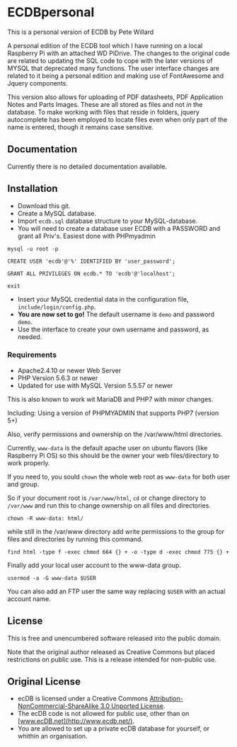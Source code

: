 # ECDBpersonal

This is a personal version of ECDB by Pete Willard

A personal edition of the ECDB tool which I have running on a local Raspberry Pi with an attached  WD PiDrive.  The changes to the original code are related to updating the SQL code to cope with the later versions of MYSQL that deprecated many functions.  The user interface changes are related to it being a personal edition and making use of FontAwesome and Jquery components.

This version also allows for uploading of PDF datasheets, PDF Application Notes and Parts Images.  These are all stored as files and not *in* the database.  To make working with files that reside in folders, jquery autocomplete has been employed to locate files even when only part of the name is entered, though it remains case sensitive.

## Documentation

Currently there is no detailed documentation available. 

## Installation

- Download this git.
- Create a MySQL database.
- Import `ecdb.sql` database structure to your MySQL-database.
- You will need to create a database user ECDB with a PASSWORD and grant all Priv's.  Easiest done with PHPmyadmin

`mysql -u root -p`

`CREATE USER 'ecdb'@'%' IDENTIFIED BY 'user_password';`

`GRANT ALL PRIVILEGES ON ecdb.* TO 'ecdb'@'localhost';`

`exit`


- Insert your MySQL credential data in the configuration file, `include/login/config.php`.
- **You are now set to go!** The default username is `demo` and password `demo`.
- Use the interface to create your own username and password, as needed.

### Requirements

- Apache2.4.10 or newer Web Server
- PHP Version 5.6.3 or newer
- Updated for use with MySQL Version 5.5.57 or newer


This is also known to work wit MariaDB and PHP7 with minor changes.

Including:  Using a version of PHPMYADMIN that supports PHP7  (version 5+)

Also, verify permissions and ownership on the /var/www/html directories.

Currently, `www-data` is the default apache user on ubuntu flavors (like Raspberry Pi OS)  so this should be the owner your web files/directory to work properly.

If you need to, you sould `chown` the whole web root as `www-data` for both user and group.

So if your document root is `/var/www/html`, `cd` or change directory to `/var/www` and run this to change ownership on all files and directories.

`chown -R www-data: html/`

while still in the /var/www directory add write permissions to the group for files and directories by running this command.

`find html -type f -exec chmod 664 {} + -o -type d -exec chmod 775 {} +`

Finally add your local user account to the www-data group.  

`usermod -a -G www-data $USER`

You can also add an FTP user the same way replacing `$USER` with an actual account name.


## License

This is free and unencumbered software released into the public domain.  

Note that the original author released as Creative Commons but placed restrictions on public use. This is a release intended for non-public use.



## Original License

- ecDB is licensed under a Creative Commons [Attribution-NonCommercial-ShareAlike 3.0 Unported License](http://creativecommons.org/licenses/by-nc-sa/3.0/).
- The ecDB code is not allowed for public use, other than on [www.ecDB.net](http://www.ecdb.net/).
- You are allowed to set up a private ecDB database for yourself, or whithin an organisation.

